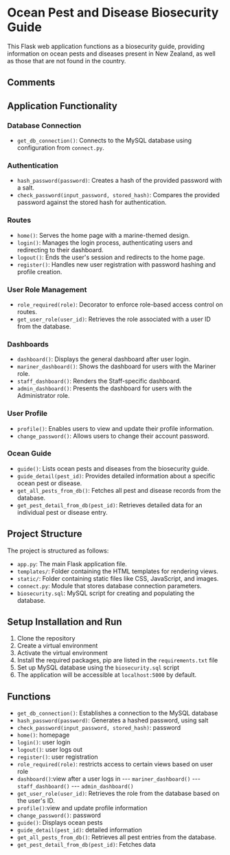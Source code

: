 # Ocean Pest and Disease Biosecurity Guide

This Flask web application functions as a biosecurity guide, providing information on ocean pests and diseases present in New Zealand, as well as those that are not found in the country.


## Comments

## Application Functionality

### Database Connection
- `get_db_connection()`: Connects to the MySQL database using configuration from `connect.py`.

### Authentication
- `hash_password(password)`: Creates a hash of the provided password with a salt.
- `check_password(input_password, stored_hash)`: Compares the provided password against the stored hash for authentication.

### Routes
- `home()`: Serves the home page with a marine-themed design.
- `login()`: Manages the login process, authenticating users and redirecting to their dashboard.
- `logout()`: Ends the user's session and redirects to the home page.
- `register()`: Handles new user registration with password hashing and profile creation.

### User Role Management
- `role_required(role)`: Decorator to enforce role-based access control on routes.
- `get_user_role(user_id)`: Retrieves the role associated with a user ID from the database.

### Dashboards
- `dashboard()`: Displays the general dashboard after user login.
- `mariner_dashboard()`: Shows the dashboard for users with the Mariner role.
- `staff_dashboard()`: Renders the Staff-specific dashboard.
- `admin_dashboard()`: Presents the dashboard for users with the Administrator role.

### User Profile
- `profile()`: Enables users to view and update their profile information.
- `change_password()`: Allows users to change their account password.

### Ocean Guide
- `guide()`: Lists ocean pests and diseases from the biosecurity guide.
- `guide_detail(pest_id)`: Provides detailed information about a specific ocean pest or disease.
- `get_all_pests_from_db()`: Fetches all pest and disease records from the database.
- `get_pest_detail_from_db(pest_id)`: Retrieves detailed data for an individual pest or disease entry.


## Project Structure

The project is structured as follows:
- `app.py`: The main Flask application file.
- `templates/`: Folder containing the HTML templates for rendering views.
- `static/`: Folder containing static files like CSS, JavaScript, and images.
- `connect.py`: Module that stores database connection parameters.
- `biosecurity.sql`: MySQL script for creating and populating the database.

## Setup  Installation and Run

1. Clone the repository
2. Create a virtual environment
3. Activate the virtual environment
4. Install the required packages, pip are listed in the `requirements.txt` file
5. Set up MySQL database using the `biosecurity.sql` script
6. The application will be accessible at `localhost:5000` by default.

## Functions

- `get_db_connection()`: Establishes a connection to the MySQL database 
- `hash_password(password)`: Generates a hashed password, using salt
- `check_password(input_password, stored_hash)`: password 
- `home()`: homepage 
- `login()`: user login 
- `logout()`: user logs out 
- `register()`: user registration 
- `role_required(role)`: restricts access to certain views based on user role
- `dashboard()`:view after a user logs in
--- `mariner_dashboard()`
--- `staff_dashboard()`
--- `admin_dashboard()`
- `get_user_role(user_id)`: Retrieves the role from the database based on the user's ID.
- `profile()`:view and update profile information
- `change_password()`: password
- `guide()`: Displays ocean pests
- `guide_detail(pest_id)`: detailed information 
- `get_all_pests_from_db()`: Retrieves all pest entries from the database.
- `get_pest_detail_from_db(pest_id)`: Fetches data 
